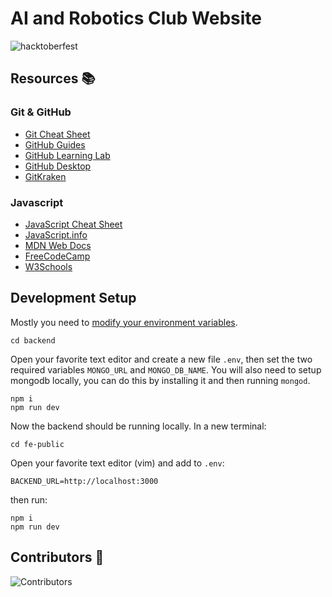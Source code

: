 # AI and Robotics Club Website

![hacktoberfest](https://img.shields.io/badge/Hacktoberfest-2023-blueviolet?style=for-the-badge&logo=appveyor)




## Resources 📚

### Git & GitHub
- [Git Cheat Sheet](https://education.github.com/git-cheat-sheet-education.pdf)
- [GitHub Guides](https://guides.github.com/)
- [GitHub Learning Lab](https://lab.github.com/)
- [GitHub Desktop](https://desktop.github.com/)
- [GitKraken](https://www.gitkraken.com/)

### Javascript
- [JavaScript Cheat Sheet](https://websitesetup.org/javascript-cheat-sheet/)
- [JavaScript.info](https://javascript.info/)
- [MDN Web Docs](https://developer.mozilla.org/en-US/docs/Web/JavaScript)
- [FreeCodeCamp](https://www.freecodecamp.org/learn/javascript-algorithms-and-data-structures/basic-javascript/)
- [W3Schools](https://www.w3schools.com/js/default.asp)


## Development Setup

Mostly you need to [modify your environment variables](https://www.phind.com/search?cache=ni84tgt3sykafm7y3vwidjlm).

```
cd backend
```

Open your favorite text editor and create a new file `.env`, then set the two required variables `MONGO_URL` and `MONGO_DB_NAME`. You will also need to setup mongodb locally, you can do this by installing it and then running `mongod`.

```
npm i
npm run dev
```

Now the backend should be running locally. In a new terminal:

```
cd fe-public
```

Open your favorite text editor (vim) and add to `.env`:

```
BACKEND_URL=http://localhost:3000
```

then run:

```
npm i
npm run dev
```


## Contributors 🤝

![Contributors](https://contrib.rocks/image?repo=IERoboticsClub/club-website)
